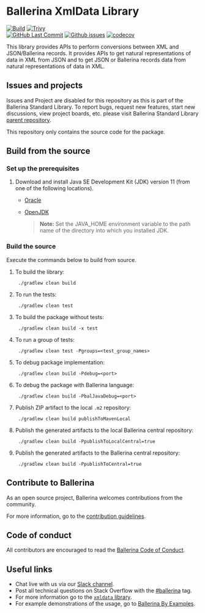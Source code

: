 Ballerina XmlData Library
===================

  [![Build](https://github.com/ballerina-platform/module-ballerina-xmldata/actions/workflows/build-timestamped-master.yml/badge.svg)](https://github.com/ballerina-platform/module-ballerina-xmldata/actions/workflows/build-timestamped-master.yml)
  [![Trivy](https://github.com/ballerina-platform/module-ballerina-xmldata/actions/workflows/trivy-scan.yml/badge.svg)](https://github.com/ballerina-platform/module-ballerina-xmldata/actions/workflows/trivy-scan.yml)    
  [![GitHub Last Commit](https://img.shields.io/github/last-commit/ballerina-platform/module-ballerina-xmldata.svg)](https://github.com/ballerina-platform/module-ballerina-xmldata/commits/master)
  [![Github issues](https://img.shields.io/github/issues/ballerina-platform/ballerina-standard-library/module/xmldata.svg?label=Open%20Issues)](https://github.com/ballerina-platform/ballerina-standard-library/labels/module%2Fxmldata)
  [![codecov](https://codecov.io/gh/ballerina-platform/module-ballerina-xmldata/branch/master/graph/badge.svg)](https://codecov.io/gh/ballerina-platform/module-ballerina-xmldata)

This library provides APIs to perform conversions between XML and JSON/Ballerina records. It provides APIs to get natural representations of data in XML from JSON and to get JSON or Ballerina records data from natural representations of data in XML.

## Issues and projects 

Issues and Project are disabled for this repository as this is part of the Ballerina Standard Library. To report bugs, request new features, start new discussions, view project boards, etc. please visit Ballerina Standard Library [parent repository](https://github.com/ballerina-platform/ballerina-standard-library). 

This repository only contains the source code for the package.

## Build from the source

### Set up the prerequisites

1. Download and install Java SE Development Kit (JDK) version 11 (from one of the following locations).
   * [Oracle](https://www.oracle.com/java/technologies/javase-jdk11-downloads.html)
   
   * [OpenJDK](https://adoptium.net/)
   
        > **Note:** Set the JAVA_HOME environment variable to the path name of the directory into which you installed JDK.
     
### Build the source

Execute the commands below to build from source.

1. To build the library:
        
        ./gradlew clean build
        
2. To run the tests:

        ./gradlew clean test
        
3. To build the package without tests:

        ./gradlew clean build -x test

4. To run a group of tests:

        ./gradlew clean test -Pgroups=<test_group_names>

5. To debug package implementation:

        ./gradlew clean build -Pdebug=<port>
        
6. To debug the package with Ballerina language:

        ./gradlew clean build -PbalJavaDebug=<port>
        
7. Publish ZIP artifact to the local `.m2` repository:

        ./gradlew clean build publishToMavenLocal

8. Publish the generated artifacts to the local Ballerina central repository:
   
        ./gradlew clean build -PpublishToLocalCentral=true
9. Publish the generated artifacts to the Ballerina central repository:

        ./gradlew clean build -PpublishToCentral=true

## Contribute to Ballerina

As an open source project, Ballerina welcomes contributions from the community. 

For more information, go to the [contribution guidelines](https://github.com/ballerina-platform/ballerina-lang/blob/master/CONTRIBUTING.md).

## Code of conduct

All contributors are encouraged to read the [Ballerina Code of Conduct](https://ballerina.io/code-of-conduct).

## Useful links

* Chat live with us via our [Slack channel](https://ballerina.io/community/slack/).
* Post all technical questions on Stack Overflow with the [#ballerina](https://stackoverflow.com/questions/tagged/ballerina) tag.
* For more information go to the [`xmldata` library](https://lib.ballerina.io/ballerina/xmldata/latest).
* For example demonstrations of the usage, go to [Ballerina By Examples](https://ballerina.io/swan-lake/learn/by-example/).
